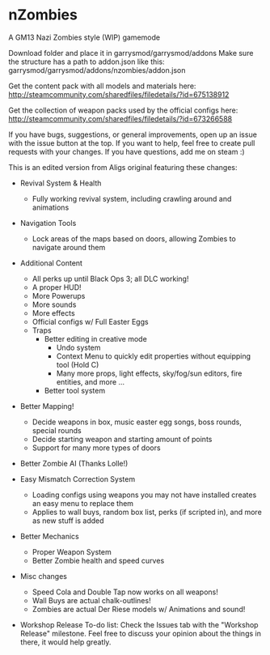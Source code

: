 nZombies
========

A GM13 Nazi Zombies style (WIP) gamemode

Download folder and place it in garrysmod/garrysmod/addons
Make sure the structure has a path to addon.json like this: garrysmod/garrysmod/addons/nzombies/addon.json

Get the content pack with all models and materials here:
http://steamcommunity.com/sharedfiles/filedetails/?id=675138912

Get the collection of weapon packs used by the official configs here:
http://steamcommunity.com/sharedfiles/filedetails/?id=673266588

If you have bugs, suggestions, or general improvements, open up an issue with the issue button at the top. If you want to help, feel free to create pull requests with your changes. If you have questions, add me on steam :)

This is an edited version from Aligs original featuring these changes:

- Revival System & Health
	- Fully working revival system, including crawling around and animations

- Navigation Tools
	- Lock areas of the maps based on doors, allowing Zombies to navigate around them

- Additional Content
	- All perks up until Black Ops 3; all DLC working!
	- A proper HUD!
	- More Powerups
	- More sounds
	- More effects
  - Official configs w/ Full Easter Eggs
  - Traps
	- Better editing in creative mode
		- Undo system
		- Context Menu to quickly edit properties without equipping tool (Hold C)
		- Many more props, light effects, sky/fog/sun editors, fire entities, and more ...
    - Better tool system

- Better Mapping!
	- Decide weapons in box, music easter egg songs, boss rounds, special rounds
	- Decide starting weapon and starting amount of points
  - Support for many more types of doors

- Better Zombie AI (Thanks Lolle!)

- Easy Mismatch Correction System
	- Loading configs using weapons you may not have installed creates an easy menu to replace them
	- Applies to wall buys, random box list, perks (if scripted in), and more as new stuff is added
		
- Better Mechanics
	- Proper Weapon System
	- Better Zombie health and speed curves
	
- Misc changes
	- Speed Cola and Double Tap now works on all weapons!
	- Wall Buys are actual chalk-outlines!
  - Zombies are actual Der Riese models w/ Animations and sound!

- Workshop Release To-do list:
	Check the Issues tab with the "Workshop Release" milestone. Feel free to discuss your opinion about the things in there, it would help greatly.
